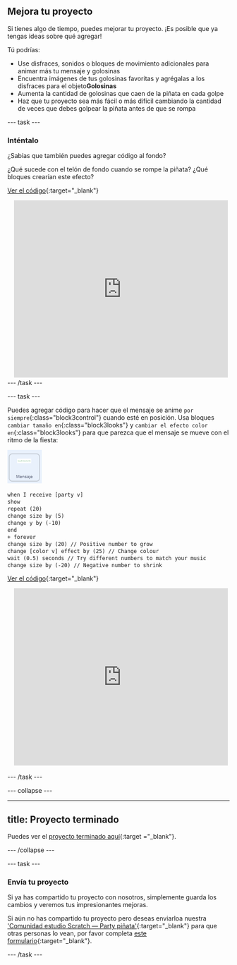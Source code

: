 ## Mejora tu proyecto

Si tienes algo de tiempo, puedes mejorar tu proyecto. ¡Es posible que ya tengas ideas sobre qué agregar!

Tú podrías:

+ Use disfraces, sonidos o bloques de movimiento adicionales para animar más tu mensaje y golosinas
+ Encuentra imágenes de tus golosinas favoritas y agrégalas a los disfraces para el objeto**Golosinas**
+ Aumenta la cantidad de golosinas que caen de la piñata en cada golpe
+ Haz que tu proyecto sea más fácil o más difícil cambiando la cantidad de veces que debes golpear la piñata antes de que se rompa

--- task ---
### Inténtalo
<div style="display: flex; flex-wrap: wrap">
<div style="flex-basis: 175px; flex-grow: 1">  
¿Sabías que también puedes agregar código al fondo?

¿Qué sucede con el telón de fondo cuando se rompe la piñata? ¿Qué bloques crearían este efecto? 

[Ver el código](https://scratch.mit.edu/projects/653771814/){:target="_blank"}

</div>
<div class="scratch-preview" style="margin-left: 15px;">
  <iframe allowtransparency="true" width="485" height="402" src="https://scratch.mit.edu/projects/embed/653771814/?autostart=false" frameborder="0"></iframe>
</div>
</div>
--- /task ---

--- task ---

Puedes agregar código para hacer que el mensaje se anime `por siempre`{:class="block3control"} cuando esté en posición. Usa bloques `cambiar tamaño en`{:class="block3looks"} y `cambiar el efecto color en`{:class="block3looks"} para que parezca que el mensaje se mueve con el ritmo de la fiesta:

![El ícono del objeto Mensaje.](images/message-sprite.png)

```blocks3
when I receive [party v]
show
repeat (20)
change size by (5)
change y by (-10)
end
+ forever
change size by (20) // Positive number to grow
change [color v] effect by (25) // Change colour
wait (0.5) seconds // Try different numbers to match your music
change size by (-20) // Negative number to shrink
```

[Ver el código](https://scratch.mit.edu/projects/656332454/){:target="_blank"}

<div class="scratch-preview" style="margin-left: 15px;">
  <iframe allowtransparency="true" width="485" height="402" src="https://scratch.mit.edu/projects/embed/656332454/?autostart=false" frameborder="0"></iframe>
</div>

--- /task ---

--- collapse ---

---
title: Proyecto terminado
---

Puedes ver el [proyecto terminado aquí](https://scratch.mit.edu/projects/649873783/){:target ="_blank"}.

--- /collapse ---

--- task ---

### Envía tu proyecto

Si ya has compartido tu proyecto con nosotros, simplemente guarda los cambios y veremos tus impresionantes mejoras.

Si aún no has compartido tu proyecto pero deseas enviarloa nuestra ['Comunidad estudio Scratch — Party piñata'](https://scratch.mit.edu/studios/31111242){:target="_blank"} para que otras personas lo vean, por favor completa [este formulario](https://form.raspberrypi.org/f/community-project-submissions){:target="_blank"}.

--- /task ---
